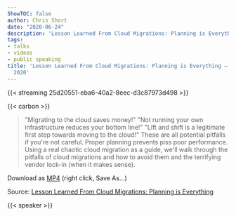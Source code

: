 ```yaml
---
ShowTOC: false
author: Chris Short
date: "2020-06-24"
description: 'Lesson Learned From Cloud Migrations: Planning is Everything'
tags:
- talks
- videos
- public speaking
title: 'Lesson Learned From Cloud Migrations: Planning is Everything — JFrog SwampUP
  2020'
---
```


{{< streaming 25d20551-eba6-40a2-8eec-d3c87973d498 >}}

{{< carbon >}}

> "Migrating to the cloud saves money!" "Not running your own infrastructure reduces your bottom line!" "Lift and shift is a legitimate first step towards moving to the cloud!" These are all potential pitfalls if you're not careful. Proper planning prevents piss poor performance. Using a real chaotic cloud migration as a guide, we'll walk through the pitfalls of cloud migrations and how to avoid them and the terrifying vendor lock-in (when it makes sense).

Download as [MP4](https://cdn.chrisshort.net/chrisshort/Lesson-Learned-From-Cloud-Migrations-Planning-is-Everything-Chris-Short.mp4) (right click, Save As...)

Source: [Lesson Learned From Cloud Migrations: Planning is Everything](https://jfrog.com/user-conference/lesson-learned-from-cloud-migrations-planning-is-everything/)

{{< speaker >}}
